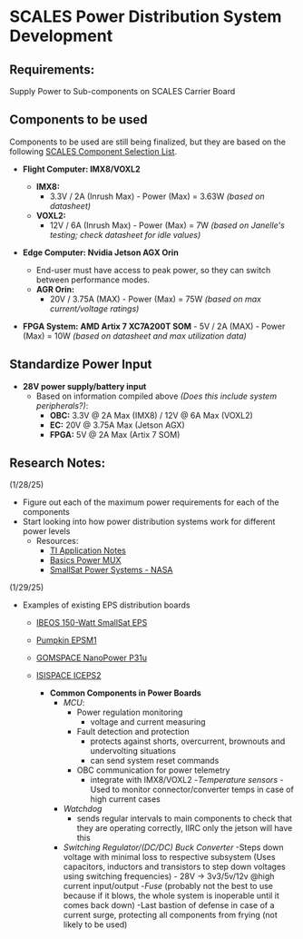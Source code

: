 # SCALES Power Distribution System Development

## Requirements:
Supply Power to Sub-components on SCALES Carrier Board

## Components to be used
Components to be used are still being finalized, but they are based on the following [SCALES Component Selection List](https://livecsupomona.sharepoint.com/:x:/r/sites/broncospacelab/Shared%20Documents/SCALES%20-%20General/Documentation/Hardware/SCALES%20Hardware%20Component%20Selection.xlsx?d=w0a79ca0a7f3241a1b204a2bc7466c9c3&csf=1&web=1&e=7n6GZM).
- **Flight Computer: IMX8/VOXL2**
  - **IMX8:** 
      - 3.3V / 2A (Inrush Max) - Power (Max) = 3.63W *(based on datasheet)*
  - **VOXL2:** 
      - 12V / 6A (Inrush Max) - Power (Max) = 7W *(based on Janelle's testing; check datasheet for idle values)*

- **Edge Computer: Nvidia Jetson AGX Orin**
  - End-user must have access to peak power, so they can switch between performance modes.
  - **AGR Orin:** 
      - 20V / 3.75A (MAX) - Power (Max) = 75W *(based on max current/voltage ratings)*

- **FPGA System:**
    **AMD Artix 7 XC7A200T SOM**
      - 5V / 2A (MAX) - Power (Max) = 10W *(based on datasheet and max utilization data)*

## Standardize Power Input
- **28V power supply/battery input**
  - Based on information compiled above *(Does this include system peripherals?)*:
    - **OBC:** 3.3V @ 2A Max (IMX8) / 12V @ 6A Max (VOXL2)
    - **EC:** 20V @ 3.75A Max (Jetson AGX)
    - **FPGA:** 5V @ 2A Max (Artix 7 SOM)
   

## Research Notes:
(1/28/25)
- Figure out each of the maximum power requirements for each of the components
- Start looking into how power distribution systems work for different power levels
   * Resources: 
      - [TI Application Notes](https://www.ti.com/lit/an/slva887/slva887.pdf?ts=1738125836647&ref_url=https%3A%2F%2Fwww.ti.com%2Fproduct%2FTPS22993)
      - [Basics Power MUX](https://www.ti.com/lit/an/slvae51a/slvae51a.pdf?ts=1738126325034&ref_url=https%3A%2F%2Fwww.ti.com%2Fproduct%2FTPS2115A)
      - [SmallSat Power Systems - NASA](https://www.nasa.gov/smallsat-institute/sst-soa/power-subsystems/#:~:text=Power%20storage%20is%20typically%20applied,control%20to%20spacecraft%20electrical%20loads.)

(1/29/25)
- Examples of existing EPS distribution boards
   * [IBEOS 150-Watt SmallSat EPS](https://www.ibeos.com/150w-eps-datasheet)
   * [Pumpkin EPSM1](https://www.pumpkininc.com/space/datasheet/710-01952-C_DS_EPSM_1.pdf)
   * [GOMSPACE NanoPower P31u](https://gomspace.com/UserFiles/Subsystems/datasheet/gs-ds-nanopower-p31u-32_(1).pdf)
   * [ISISPACE ICEPS2](https://www.isispace.nl/wp-content/uploads/2019/04/ISIS-ICEPS2-DSH-0001-ICEPS2_Datasheet-01_02.pdf)

      - **Common Components in Power Boards**
         - *MCU*:
            - Power regulation monitoring
               - voltage and current measuring
            - Fault detection and protection
               - protects against shorts, overcurrent, brownouts and undervolting situations
               - can send system reset commands
            - OBC communication for power telemetry
               - integrate with IMX8/VOXL2
         -*Temperature sensors*
            -Used to monitor connector/converter temps in case of high current cases
         - *Watchdog*
            - sends regular intervals to main components to check that they are operating correctly, IIRC only the jetson will have this
         - *Switching Regulator/(DC/DC) Buck Converter*
            -Steps down voltage with minimal loss to respective subsystem (Uses capacitors, inductors and transistors to step down voltages using switching frequencies)
               - 28V -> 3v3/5v/12v @high current input/output
         -*Fuse* (probably not the best to use because if it blows, the whole system is inoperable until it comes back down)
            -Last bastion of defense in case of a current surge, protecting all components from frying (not likely to be used)





